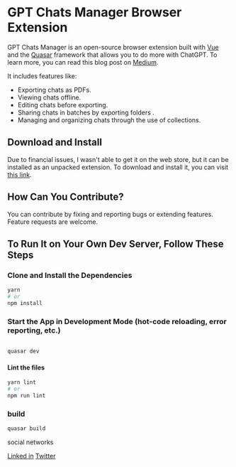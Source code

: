 # GPT Chats Manager Browser Extension

GPT Chats Manager is an open-source browser extension built with [Vue](https://vuejs.org/guide/introduction.html#what-is-vue) and the [Quasar](https://quasar.dev/docs) framework that allows you to do more with ChatGPT. To learn more, you can read this blog post on [Medium](#).

It includes features like:

- Exporting chats as PDFs.
- Viewing chats offline.
- Editing chats before exporting.
- Sharing chats in batches by exporting folders .
- Managing and organizing chats through the use of collections.

## Download and Install

Due to financial issues, I wasn't able to get it on the web store, but it can be installed as an unpacked extension. To download and install it, you can visit [this link](https://gpt-chat-manger.web.app/).

## How Can You Contribute?

You can contribute by fixing and reporting bugs or extending features. Feature requests are welcome.

## To Run It on Your Own Dev Server, Follow These Steps

### Clone and Install the Dependencies

```bash
yarn
# or
npm install
```

### Start the App in Development Mode (hot-code reloading, error reporting, etc.)

```bash

quasar dev

```

#### Lint the files

```bash
yarn lint
# or
npm run lint
```

### build

```bash
quasar build

```

social networks

[Linked in](www.linkedin.com/in/pemphero-mkuka-447022230)
[Twitter](https://twitter.com/PempheroMk13763)
